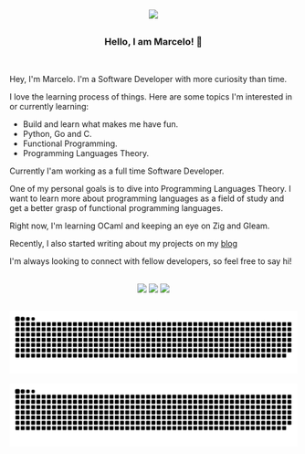 

<div align="center">
  <img align="center" src="https://i.giphy.com/media/xTiIzJSKB4l7xTouE8/giphy.webp"></img>
</div>


##
<div >

  <h3 align="center"> <b>Hello, I am Marcelo! 👋</b> </h3>
  
  <br/>
  
   Hey, I'm Marcelo. I'm a Software Developer with more curiosity than time.
  
  I love the learning process of things. Here are some topics I'm interested in or currently learning:
  - Build and learn what makes me have fun.
  - Python, Go and C.
  - Functional Programming.
  - Programming Languages Theory.

  Currently I'am working as a full time Software Developer.
  
  One of my personal goals is to dive into Programming Languages Theory. I want to learn more about programming languages as a field of study and get a better grasp of functional programming languages.
  
  Right now, I'm learning OCaml and keeping an eye on Zig and Gleam.
  
  Recently, I also started writing about my projects on my [blog](https://seaskythe.bearblog.dev/)

  I'm always looking to connect with fellow developers, so feel free to say hi!

</div>

<br/>

<div align="center" >
  <a href ="mailto:seaskythe@proton.me"><img height="28" src="https://img.shields.io/badge/-@seaskythe-6d4bfe?style=for-the-badge&logo=protonmail&logoColor=ffffff&link=mailto:seaskythe@proton.me"></a>
  <a href="https://www.twitter.com/_marcelul" target="_blank"><img height="28" src="https://img.shields.io/badge/-@__marcelul-060605?style=for-the-badge&logo=x&logoColor=ffffff&link=https://x.com/_marcelul"></a> 
  <a href="https://www.linkedin.com/in/marcelo-eduardo" target="_blank"><img height="28" src="https://img.shields.io/badge/-Marcelo%20Eduardo-0A66C2?style=for-the-badge&logo=Linkedin&logoColor=00000&link=https://www.linkedin.com/in/marcelo-eduardo/" loading="lazy"> </a> 
</div>




<!--
  <h3 align="center"> Tech Stack </h3>
 <div style="display: inline_block; align-items: center;" >
    <img align="center" alt="SeaSkyThe-Python" height="28" width="97" src="https://img.shields.io/badge/Python-3776AB?style=for-the-badge&logo=python&logoColor=white">
    <img align="center" alt="SeaSkyThe-C" height="28" width="52" src="https://img.shields.io/badge/C-00599C?style=for-the-badge&logo=c&logoColor=white">
    <img align="center" alt="SeaSkyThe-GO" height="28" width="58" src="https://img.shields.io/badge/Go-00ADD8?style=for-the-badge&logo=go&logoColor=white">
    <img align="center" alt="SeaSkyThe-Js" height="28" width="110" src="https://img.shields.io/badge/JavaScript-F7DF1E?style=for-the-badge&logo=javascript&logoColor=black">
    <br>
    <br>
    <img align="center" alt="SeaSkyThe-HTML" height="28" width="85" src="https://img.shields.io/badge/HTML5-E34F26?style=for-the-badge&logo=html5&logoColor=white">
    <img align="center" alt="SeaSkyThe-CSS" height="28" width="73" src="https://img.shields.io/badge/CSS3-1572B6?style=for-the-badge&logo=css3&logoColor=white">
    <img align="center" alt="SeaSkyThe-React" height="28" width="78" src="https://img.shields.io/badge/React-%2320232a.svg?style=for-the-badge&logo=react&logoColor=%2361DAFB">
    <br>
    <br>
    <img align="center" alt="SeaSkyThe-Django" height="30" width="98" src="https://img.shields.io/badge/Django-092E20?style=for-the-badge&logo=django&logoColor=white">
    <img align="center" alt="SeaSkyThe-Flask" height="30" width="85" src="https://img.shields.io/badge/Flask-000000?style=for-the-badge&logo=flask&logoColor=white">
    <img align="center" alt="SeaSkyThe-Postgres" height="30" width="128" src="https://img.shields.io/badge/PostgreSQL-316192?style=for-the-badge&logo=postgresql&logoColor=white">
    <img align="center" alt="SeaSkyThe-MySql" height="30" width="85" src="https://img.shields.io/badge/MySQL-00000F?style=for-the-badge&logo=mysql&logoColor=white">
   <img align="right" alt="Seaskythe-pic" height="150" style="border-radius:50px;" src="https://cdn.discordapp.com/attachments/666404705282555925/1184273249119522837/me_1.jpg">
    <br><br>
    
</div>
 
## 

<br/><br/><br/><br/>
<div align="center">
  <a href="https://github.com/SeaSkyThe">
    
  <img height="160em" src="https://github-readme-stats-sigma-five.vercel.app/api?username=SeaSkyThe&show_icons=true&theme=dracula&include_all_commits=true&count_private=true"/>
  <img height="160em" src="https://github-readme-stats-sigma-five.vercel.app/api/top-langs/?username=SeaSkyThe&layout=compact&langs_count=7&theme=dracula&hide=jupyter%20notebook"/>
</div>
-->

##
<div align="center">
  <!--     <img align="center" alt="SeaSkyThe-HTML" height="400" width="400" src="https://github.com/SeaSkyThe/SeaSkyThe/blob/output/github-contribution-grid-snake-dark.svg"> -->
  
   ![Snake Light](https://github.com/SeaSkyThe/SeaSkyThe/blob/output/github-contribution-grid-snake.svg#gh-light-mode-only)

   ![Snake Dark](https://github.com/SeaSkyThe/SeaSkyThe/blob/output/github-contribution-grid-snake-dark.svg#gh-dark-mode-only)
 </div>

  
  
 
  

